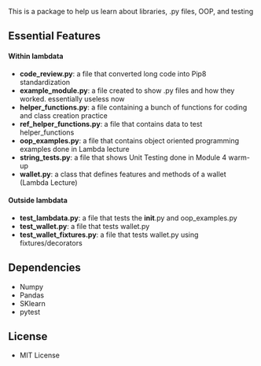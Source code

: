 This is a package to help us learn about libraries, .py files, OOP, and testing

## Essential Features

#### Within lambdata
- **code_review.py**: a file that converted long code into Pip8 standardization
- **example_module.py**: a file created to show .py files and how they worked. essentially useless now
- **helper_functions.py**: a file containing a bunch of functions for coding and class creation practice
- **ref_helper_functions.py**: a file that contains data to test helper_functions
- **oop_examples.py**: a file that contains object oriented programming examples done in Lambda lecture
- **string_tests.py**: a file that shows Unit Testing done in Module 4 warm-up
- **wallet.py**: a class that defines features and methods of a wallet (Lambda Lecture)

#### Outside lambdata
- **test_lambdata.py**: a file that tests the __init__.py and oop_examples.py
- **test_wallet.py**: a file that tests wallet.py
- **test_wallet_fixtures.py**: a file that tests wallet.py using fixtures/decorators

## Dependencies
 - Numpy
 - Pandas
 - SKlearn
 - pytest

 ## License
  - MIT License